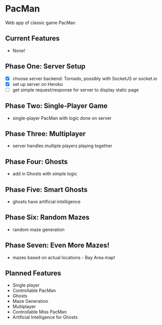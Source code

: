 # PacMan
Web app of classic game PacMan

## Current Features
- None!

## Phase One: Server Setup
- [x] choose server backend: Tornado, possibly with SocketJS or socket.io
- [x] set up server on Heroku
- [ ] get simple request/response for server to display static page

## Phase Two: Single-Player Game
- single-player PacMan with logic done on server

## Phase Three: Multiplayer
- server handles multiple players playing together


## Phase Four: Ghosts
- add in Ghosts with simple logic

## Phase Five: Smart Ghosts
- ghosts have artificial intelligence

## Phase Six: Random Mazes
- random maze generation 

## Phase Seven: Even More Mazes!
- mazes based on actual locations - Bay Area map!


## Planned Features
- Single player
- Controllable PacMan
- Ghosts
- Maze Generation
- Multiplayer
- Controllable Miss PacMan
- Artificial Intelligence for Ghosts
